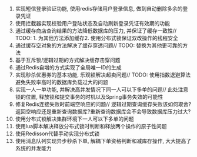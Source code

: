 1. 实现短信登录验证功能, 使用redis存储用户登录信息, 做到自动删除多余的登录凭证
2. 使用拦截器实现校验用户登陆状态及自动刷新登录凭证有效期的功能
3. 通过缓存商店查询结果的方法降低数据库的压力, 并保证了缓存一致性// TODO: 1. 为其他方法添加缓存2. 使用分布式锁保证双改操作的线程安全
4. 通过缓存空对象的方法解决了缓存穿透问题// TODO: 替换为其他更可靠的方法
5. 基于互斥锁/逻辑过期的方式解决缓存击穿问题
6. 通过Redis自增的方式实现了全局唯一ID的生成
7. 实现秒杀优惠券的基本功能, 乐观锁解决超卖问题// TODO: 使用指数退避算法避免失败率高时的数据库负载过大的问题
8. 实现一人一单功能, 并解决高并发情况下同一人可以下多单的问题// 此处注意锁的位置, 释放锁和提交事务的时机以及Spring事务失效的可能性
9. 修复Redis连接失败时前端空响应的问题// 逻辑过期查询缓存失败该如何取舍?返回空响应还是重新查询数据库?重新查询数据库会不会导致数据库压力过大?
10. 使用分布式锁解决集群环境下一人可以下多单的问题
11. 使用lua脚本解决释放分布式锁时判断和释放两个操作的原子性问题
12. 使用Redisson代替手动实现分布式锁
13. 使用消息队列实现异步秒杀下单, 解耦下单资格判断和减库存操作, 大大提高了系统的并发能力